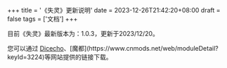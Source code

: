 +++
title = '《失灵》更新说明'
date = 2023-12-26T21:42:20+08:00
draft = false
tags = ['文档']
+++

目前《失灵》最新版本为：1.0.3，更新于2023/12/20。

您可以通过 [Dicecho]("https://www.dicecho.com/module/657c72974ae3570027afd0ad")、[魔都](https://www.cnmods.net/web/moduleDetail?keyId=3224)等网站提供的链接下载。
